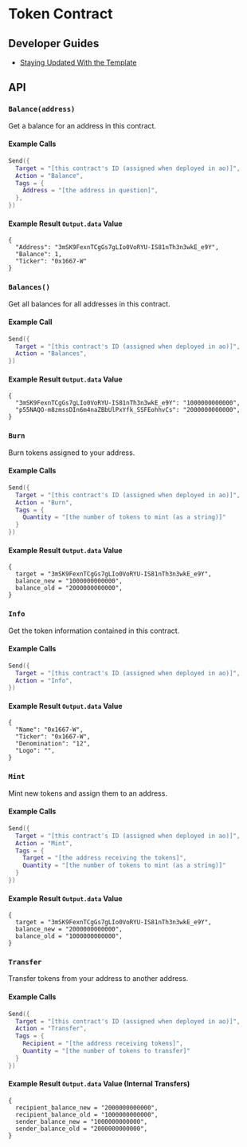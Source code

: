 # Token Contract

## Developer Guides

- [Staying Updated With the Template](./docs/Staying-Updated-With-the-Template.md)

## API

### `Balance(address)`

Get a balance for an address in this contract.

#### Example Calls

```lua
Send({
  Target = "[this contract's ID (assigned when deployed in ao)]",
  Action = "Balance",
  Tags = {
    Address = "[the address in question]",
  },
})
```

#### Example Result `Output.data` Value

```
{
  "Address": "3mSK9FexnTCgGs7gLIo0VoRYU-IS81nTh3n3wkE_e9Y",
  "Balance": 1,
  "Ticker": "0x1667-W"
}
```

### `Balances()`

Get all balances for all addresses in this contract.

#### Example Call

```lua
Send({
  Target = "[this contract's ID (assigned when deployed in ao)]",
  Action = "Balances",
})
```

#### Example Result `Output.data` Value

```
{
  "3mSK9FexnTCgGs7gLIo0VoRYU-IS81nTh3n3wkE_e9Y": "1000000000000",
  "p55NAQO-m8zmssDIn6m4naZBbUlPxYfk_SSFEohhvCs": "2000000000000",
}
```

### `Burn`

Burn tokens assigned to your address.

#### Example Calls

```lua
Send({
  Target = "[this contract's ID (assigned when deployed in ao)]",
  Action = "Burn",
  Tags = {
    Quantity = "[the number of tokens to mint (as a string)]"
  }
})
```

#### Example Result `Output.data` Value

```
{
  target = "3mSK9FexnTCgGs7gLIo0VoRYU-IS81nTh3n3wkE_e9Y",
  balance_new = "1000000000000",
  balance_old = "2000000000000",
}
```

### `Info`

Get the token information contained in this contract.

#### Example Calls

```lua
Send({
  Target = "[this contract's ID (assigned when deployed in ao)]",
  Action = "Info",
})
```

#### Example Result `Output.data` Value

```
{
  "Name": "0x1667-W",
  "Ticker": "0x1667-W",
  "Denomination": "12",
  "Logo": "",
}
```

### `Mint`

Mint new tokens and assign them to an address.

#### Example Calls

```lua
Send({
  Target = "[this contract's ID (assigned when deployed in ao)]",
  Action = "Mint",
  Tags = {
    Target = "[the address receiving the tokens]",
    Quantity = "[the number of tokens to mint (as a string)]"
  }
})
```

#### Example Result `Output.data` Value

```
{
  target = "3mSK9FexnTCgGs7gLIo0VoRYU-IS81nTh3n3wkE_e9Y",
  balance_new = "2000000000000",
  balance_old = "1000000000000",
}
```

### `Transfer`

Transfer tokens from your address to another address.

#### Example Calls

```lua
Send({
  Target = "[this contract's ID (assigned when deployed in ao)]",
  Action = "Transfer",
  Tags = {
    Recipient = "[the address receiving tokens]",
    Quantity = "[the number of tokens to transfer]"
  }
})
```

#### Example Result `Output.data` Value (Internal Transfers)

```
{
  recipient_balance_new = "2000000000000",
  recipient_balance_old = "1000000000000",
  sender_balance_new = "1000000000000",
  sender_balance_old = "2000000000000",
}
```
